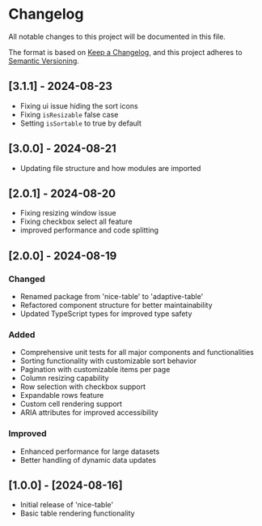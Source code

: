 # Changelog

All notable changes to this project will be documented in this file.

The format is based on [Keep a Changelog](https://keepachangelog.com/en/1.0.0/),
and this project adheres to [Semantic Versioning](https://semver.org/spec/v2.0.0.html).

## [3.1.1] - 2024-08-23

- Fixing ui issue hiding the sort icons
- Fixing `isResizable` false case
- Setting `isSortable` to true by default

## [3.0.0] - 2024-08-21

- Updating file structure and how modules are imported

## [2.0.1] - 2024-08-20

- Fixing resizing window issue
- Fixing checkbox select all feature
- improved performance and code splitting

## [2.0.0] - 2024-08-19

### Changed

- Renamed package from 'nice-table' to 'adaptive-table'
- Refactored component structure for better maintainability
- Updated TypeScript types for improved type safety

### Added

- Comprehensive unit tests for all major components and functionalities
- Sorting functionality with customizable sort behavior
- Pagination with customizable items per page
- Column resizing capability
- Row selection with checkbox support
- Expandable rows feature
- Custom cell rendering support
- ARIA attributes for improved accessibility

### Improved

- Enhanced performance for large datasets
- Better handling of dynamic data updates

## [1.0.0] - [2024-08-16]

- Initial release of 'nice-table'
- Basic table rendering functionality
